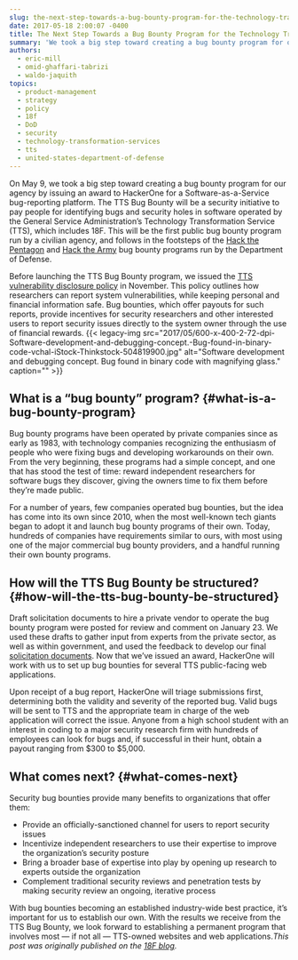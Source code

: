 ```yaml
---
slug: the-next-step-towards-a-bug-bounty-program-for-the-technology-transformation-service
date: 2017-05-18 2:00:07 -0400
title: The Next Step Towards a Bug Bounty Program for the Technology Transformation Service
summary: 'We took a big step toward creating a bug bounty program for our agency by issuing an award to HackerOne for a Software-as-a-Service bug-reporting platform.'
authors:
  - eric-mill
  - omid-ghaffari-tabrizi
  - waldo-jaquith
topics:
  - product-management
  - strategy
  - policy
  - 18f
  - DoD
  - security
  - technology-transformation-services
  - tts
  - united-states-department-of-defense
---
```


On May 9, we took a big step toward creating a bug bounty program for our agency by issuing an award to HackerOne for a Software-as-a-Service bug-reporting platform. The TTS Bug Bounty will be a security initiative to pay people for identifying bugs and security holes in software operated by the General Service Administration’s Technology Transformation Service (TTS), which includes 18F. This will be the first public bug bounty program run by a civilian agency, and follows in the footsteps of the [Hack the Pentagon](https://www.defense.gov/News/News-Releases/News-Release-View/Article/802929/defense-secretary-ash-carter-releases-hack-the-pentagon-results) and [Hack the Army](https://www.army.mil/article/178473/army_secretary_issues_challenge_with_hack_the_army_program) bug bounty programs run by the Department of Defense.

Before launching the TTS Bug Bounty program, we issued the [TTS vulnerability disclosure policy](https://18f.gsa.gov/vulnerability-disclosure-policy/) in November. This policy outlines how researchers can report system vulnerabilities, while keeping personal and financial information safe. Bug bounties, which offer payouts for such reports, provide incentives for security researchers and other interested users to report security issues directly to the system owner through the use of financial rewards. {{< legacy-img src="2017/05/600-x-400-2-72-dpi-Software-development-and-debugging-concept.-Bug-found-in-binary-code-vchal-iStock-Thinkstock-504819900.jpg" alt="Software development and debugging concept. Bug found in binary code with magnifying glass." caption="" >}}

## What is a “bug bounty” program? {#what-is-a-bug-bounty-program}

Bug bounty programs have been operated by private companies since as early as 1983, with technology companies recognizing the enthusiasm of people who were fixing bugs and developing workarounds on their own. From the very beginning, these programs had a simple concept, and one that has stood the test of time: reward independent researchers for software bugs they discover, giving the owners time to fix them before they’re made public.

For a number of years, few companies operated bug bounties, but the idea has come into its own since 2010, when the most well-known tech giants began to adopt it and launch bug bounty programs of their own. Today, hundreds of companies have requirements similar to ours, with most using one of the major commercial bug bounty providers, and a handful running their own bounty programs.

## How will the TTS Bug Bounty be structured? {#how-will-the-tts-bug-bounty-be-structured}

Draft solicitation documents to hire a private vendor to operate the bug bounty program were posted for review and comment on January 23. We used these drafts to gather input from experts from the private sector, as well as within government, and used the feedback to develop our final [solicitation documents](https://github.com/18F/tts-buy-bug-bounty). Now that we’ve issued an award, HackerOne will work with us to set up bug bounties for several TTS public-facing web applications.

Upon receipt of a bug report, HackerOne will triage submissions first, determining both the validity and severity of the reported bug. Valid bugs will be sent to TTS and the appropriate team in charge of the web application will correct the issue. Anyone from a high school student with an interest in coding to a major security research firm with hundreds of employees can look for bugs and, if successful in their hunt, obtain a payout ranging from $300 to $5,000.

## What comes next? {#what-comes-next}

Security bug bounties provide many benefits to organizations that offer them:

  * Provide an officially-sanctioned channel for users to report security issues
  * Incentivize independent researchers to use their expertise to improve the organization’s security posture
  * Bring a broader base of expertise into play by opening up research to experts outside the organization
  * Complement traditional security reviews and penetration tests by making security review an ongoing, iterative process

With bug bounties becoming an established industry-wide best practice, it’s important for us to establish our own. With the results we receive from the TTS Bug Bounty, we look forward to establishing a permanent program that involves most — if not all — TTS-owned websites and web applications._This post was originally published on the [18F blog](https://18f.gsa.gov/2017/05/11/the-next-steps-towards-bug-bounty-program-for-technology-transformation-service/)._
